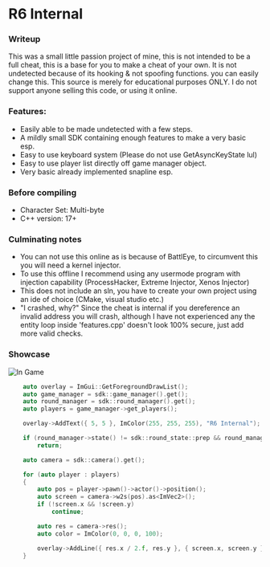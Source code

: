 # R6 Internal

### Writeup
This was a small little passion project of mine, this is not intended to be a full cheat, this is a base for you to make a cheat of your own. It is not undetected because of its hooking & not spoofing functions. you can easily change this. 
This source is merely for educational purposes ONLY. I do not support anyone selling this code, or using it online.

### Features:
- Easily able to be made undetected with a few steps.
- A mildly small SDK containing enough features to make a very basic esp. 
- Easy to use keyboard system (Please do not use GetAsyncKeyState lul)
- Easy to use player list directly off game manager object.
- Very basic already implemented snapline esp.

### Before compiling
- Character Set: Multi-byte
- C++ version: 17+

### Culminating notes
- You can not use this online as is because of BattlEye, to circumvent this you will need a kernel injector. 
- To use this offline I recommend using any usermode program with injection capability (ProcessHacker, Extreme Injector, Xenos Injector)
- This does not include an sln, you have to create your own project using an ide of choice (CMake, visual studio etc.)
- "I crashed, why?" Since the cheat is internal if you dereference an invalid address you will crash, although I have not experienced any the entity loop inside 'features.cpp' doesn't look 100% secure, just add more valid checks.

### Showcase
![In Game](https://i.imgur.com/dGa7PoV.png)
``` C++
	auto overlay = ImGui::GetForegroundDrawList();
	auto game_manager = sdk::game_manager().get();
	auto round_manager = sdk::round_manager().get();
	auto players = game_manager->get_players();

	overlay->AddText({ 5, 5 }, ImColor(255, 255, 255), "R6 Internal");

	if (round_manager->state() != sdk::round_state::prep && round_manager->state() != sdk::round_state::active)
		return;

	auto camera = sdk::camera().get();

	for (auto player : players)
	{
		auto pos = player->pawn()->actor()->position();
		auto screen = camera->w2s(pos).as<ImVec2>();
		if (!screen.x && !screen.y)
			continue;

		auto res = camera->res();
		auto color = ImColor(0, 0, 0, 100);

		overlay->AddLine({ res.x / 2.f, res.y }, { screen.x, screen.y }, ImColor(255, 255, 255), 2.f);
	}
  ```
